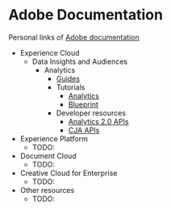 # Adobe Documentation
Personal links of [Adobe documentation](https://experienceleague.adobe.com/en/docs)

* Experience Cloud
  * Data Insights and Audiences
    * Analytics
      * [Guides](https://github.com/dancer1325/adobe-analytics.en)
      * Tutorials
        * [Analytics](https://github.com/dancer1325/analytics-learn.en)
        * [Blueprint](https://github.com/dancer1325/blueprints-learn.en)
      * Developer resources
        * [Analytics 2.0 APIs](https://github.com/dancer1325/analytics-2.0-apis)
        * [CJA APIs](https://github.com/dancer1325/cja-apis)
* Experience Platform
  * TODO:
* Document Cloud
  * TODO:
* Creative Cloud for Enterprise
  * TODO:
* Other resources
  * TODO:
